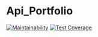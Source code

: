 # Api_Portfolio

[![Maintainability](https://api.codeclimate.com/v1/badges/3dce2fc22aca6ff8d754/maintainability)](https://codeclimate.com/github/GitNico-D/Api_Portfolio/maintainability) [![Test Coverage](https://api.codeclimate.com/v1/badges/3dce2fc22aca6ff8d754/test_coverage)](https://codeclimate.com/github/GitNico-D/Api_Portfolio/test_coverage)
